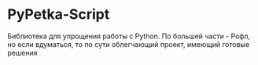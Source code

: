 # PyPetka-Script
 Библиотека для упрощения работы с Python. По большей части - Рофл, но если вдуматься, то по сути облегчающий проект, имеющий готовые решения
